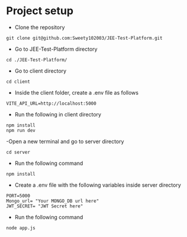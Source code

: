 # Project setup
- Clone the repository
```shell
git clone git@github.com:Sweety102003/JEE-Test-Platform.git
```
- Go to JEE-Test-Platform directory
```shell
cd ./JEE-Test-Platform/
```

- Go to client directory
```shell
cd client
```
- Inside the client folder, create a .env file as follows
```.env
VITE_API_URL=http://localhost:5000
```

- Run the following in client directory
```shell
npm install
npm run dev
```

-Open a new terminal and go to server directory
  ```shell
  cd server
  ```
- Run the following command
```shell
npm install
```
- Create a .env file with the following variables inside server directory
```.env
PORT=5000
Mongo_url= "Your MONGO_DB url here"
JWT_SECRET= "JWT Secret here"
```
- Run the following command
```shell
node app.js
  ```